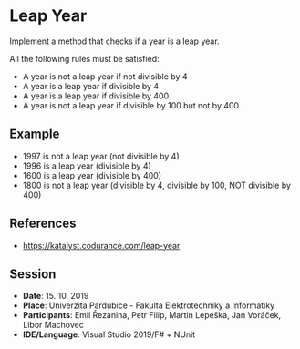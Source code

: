 ﻿# Leap Year

Implement a method that checks if a year is a leap year.

All the following rules must be satisfied:

- A year is not a leap year if not divisible by 4
- A year is a leap year if divisible by 4
- A year is a leap year if divisible by 400
- A year is not a leap year if divisible by 100 but not by 400

## Example

- 1997 is not a leap year (not divisible by 4)
- 1996 is a leap year (divisible by 4)
- 1600 is a leap year (divisible by 400)
- 1800 is not a leap year (divisible by 4, divisible by 100, NOT divisible by 400)

## References

- https://katalyst.codurance.com/leap-year

## Session

- **Date**: 15. 10. 2019
- **Place**: Univerzita Pardubice - Fakulta Elektrotechniky a Informatiky
- **Participants**: Emil Řezanina, Petr Filip, Martin Lepeška, Jan Voráček, Libor Machovec 
- **IDE/Language**: Visual Studio 2019/F# + NUnit